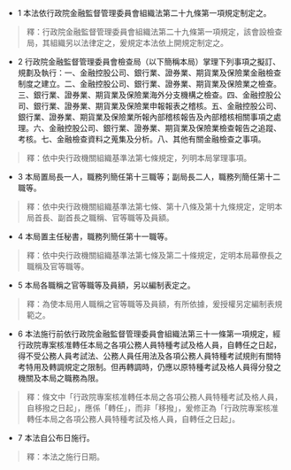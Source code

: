 * 1 本法依行政院金融監督管理委員會組織法第二十九條第一項規定制定之。

> 釋：行政院金融監督管理委員會組織法第二十九條第一項規定，該會設檢查局，其組織另以法律定之，爰規定本法依上開規定制定之。

* 2 行政院金融監督管理委員會檢查局（以下簡稱本局）掌理下列事項之擬訂、規劃及執行：一、金融控股公司、銀行業、證券業、期貨業及保險業金融檢查制度之建立。二、金融控股公司、銀行業、證券業、期貨業及保險業之檢查。三、銀行業、證券業、期貨業及保險業海外分支機構之檢查。四、金融控股公司、銀行業、證券業、期貨業及保險業申報報表之稽核。五、金融控股公司、銀行業、證券業、期貨業及保險業所報內部稽核報告及內部稽核相關事項之處理。六、金融控股公司、銀行業、證券業、期貨業及保險業檢查報告之追蹤、考核。七、金融檢查資料之蒐集及分析。八、其他有關金融檢查之事項。

> 釋：依中央行政機關組織基準法第七條規定，列明本局掌理事項。

* 3 本局置局長一人，職務列簡任第十三職等；副局長二人，職務列簡任第十二職等。

> 釋：依中央行政機關組織基準法第七條、第十八條及第十九條規定，定明本局首長、副首長之職稱、官等職等及員額。

* 4 本局置主任秘書，職務列簡任第十一職等。

> 釋：依中央行政機關組織基準法第七條及第二十條規定，定明本局幕僚長之職稱及官等職等。

* 5 本局各職稱之官等職等及員額，另以編制表定之。

> 釋：為使本局用人職稱之官等職等及員額，有所依據，爰授權另定編制表規範之。

* 6 本法施行前依行政院金融監督管理委員會組織法第三十一條第一項規定，經行政院專案核准轉任本局之各項公務人員特種考試及格人員，自轉任之日起，得不受公務人員考試法、公務人員任用法及各項公務人員特種考試規則有關特考特用及轉調規定之限制。但再轉調時，仍應以原特種考試及格人員得分發之機關及本局之職務為限。

> 釋：條文中「行政院專案核准轉任本局之各項公務人員特種考試及格人員，自移撥之日起」，應係「轉任」，而非「移撥」，爰修正為「行政院專案核准轉任本局之各項公務人員特種考試及格人員，自轉任之日起」。

* 7 本法自公布日施行。

> 釋：本法之施行日期。

